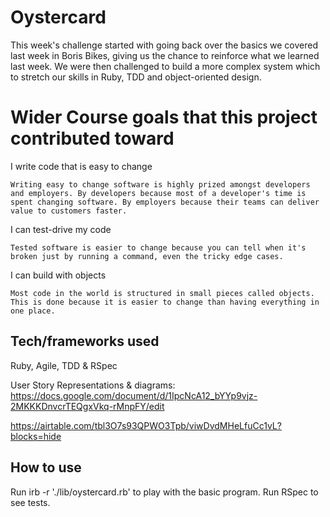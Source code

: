 # Oystercard #

This week's challenge started with going back over the basics we covered last week in Boris Bikes, giving us the chance to reinforce what we learned last week. We were then challenged to build a more complex system which to stretch our skills in Ruby, TDD and object-oriented design.

# Wider Course goals that this project contributed toward #

I write code that is easy to change

    Writing easy to change software is highly prized amongst developers and employers. By developers because most of a developer's time is spent changing software. By employers because their teams can deliver value to customers faster.

I can test-drive my code

    Tested software is easier to change because you can tell when it's broken just by running a command, even the tricky edge cases.

I can build with objects

    Most code in the world is structured in small pieces called objects. This is done because it is easier to change than having everything in one place.

## Tech/frameworks used ##
Ruby, Agile, TDD & RSpec

User Story Representations & diagrams:
https://docs.google.com/document/d/1IpcNcA12_bYYp9vjz-2MKKKDnvcrTEQgxVkq-rMnpFY/edit

https://airtable.com/tbl3O7s93QPWO3Tpb/viwDvdMHeLfuCc1vL?blocks=hide

## How to use ##

Run irb -r './lib/oystercard.rb' to play with the basic program.
Run RSpec to see tests.
